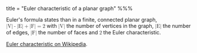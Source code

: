 title = "Euler characteristic of a planar graph"
%%%

Euler's formula states than in a finite, connected planar graph, <math><mi>&vert;V&vert;</mi><mo>-</mo><mi>&vert;E&vert;</mi><mo>+</mo><mi>&vert;F&vert;</mi><mo>=</mo><mn>2</mn></math> with <math><mi>&vert;V&vert;</mi></math> the number of vertices in the graph, <math><mi>&vert;E&vert;</mi></math> the number of edges, <math><mi>&vert;F&vert;</mi></math> the number of faces and <math><mn>2</mn></math> the Euler characteristic.

[Euler characteristic on Wikipedia](https://en.wikipedia.org/wiki/Euler_characteristic).
